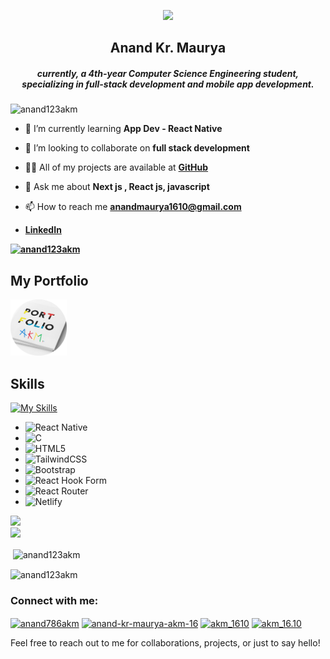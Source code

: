<p align="center"> <img img src="https://readme-typing-svg.demolab.com/?font=Fira+Code&pause=1000&color=5555555&center=true&vCenter=true&width=235&lines=Hi+%F0%9F%91%8B"></p>


<h2 align="center" >Anand Kr. Maurya</h2>

<h5 align="center">currently, a 4th-year Computer Science Engineering student, specializing in full-stack development and mobile app development.</h5>

<p align="left"> <img src="https://komarev.com/ghpvc/?username=anand123akm&label=Profile%20views&color=0e75b6&style=flat" alt="anand123akm" /> </p>

- 🌱 I’m currently learning **App Dev - React Native**

- 👯 I’m looking to collaborate on **full stack development**

- 👨‍💻 All of my projects are available at **[GitHub](https://github.com/anand123AKM?tab=repositories)**

- 💬 Ask me about **Next js , React js, javascript**

- 📫 How to reach me **anandmaurya1610@gmail.com**
- **[LinkedIn<a href="https://www.flaticon.com/free-icons/broken" title="broken icons"></a>](https://www.linkedin.com/in/anand-kr-maurya-akm16/)**





**<p align="left"> <a href="https://github.com/ryo-ma/github-profile-trophy"><img src="https://github-profile-trophy.vercel.app/?username=anand123akm&theme=dark" alt="anand123akm" /></a> </p>**



## My Portfolio


<p>
  <a href="https://akm-1610.vercel.app/">
    <img src="./portf.png" alt="Portfolio" style="max-width: 90px; height: 90px; box-shadow:inset 0 0 2px 2px; " />
  </a>
</p>







## Skills

[![My Skills](https://skillicons.dev/icons?i=nextjs,react,js,java,nodejs,mysql,npm,redux,css,mongodb,express,git,firebase,github,postman)](https://skillicons.dev)



- 	![React Native](https://img.shields.io/badge/react_native-%2320232a.svg?style=for-the-badge&logo=react&logoColor=%2361DAFB)
- 	 ![C](https://img.shields.io/badge/c-%2300599C.svg?style=for-the-badge&logo=c&logoColor=white)
  - ![HTML5](https://img.shields.io/badge/html5-%23E34F26.svg?style=for-the-badge&logo=html5&logoColor=white)
- ![TailwindCSS](https://img.shields.io/badge/tailwindcss-%2338B2AC.svg?style=for-the-badge&logo=tailwind-css&logoColor=white)
- ![Bootstrap](https://img.shields.io/badge/bootstrap-%238511FA.svg?style=for-the-badge&logo=bootstrap&logoColor=white)
- 	![React Hook Form](https://img.shields.io/badge/React%20Hook%20Form-%23EC5990.svg?style=for-the-badge&logo=reacthookform&logoColor=white)
- 	![React Router](https://img.shields.io/badge/React_Router-CA4245?style=for-the-badge&logo=react-router&logoColor=white)
- ![Netlify](https://img.shields.io/badge/netlify-%23000000.svg?style=for-the-badge&logo=netlify&logoColor=#00C7B7)









![](username=anand123AKM&theme=dark&hide_border=false&include_all_commits=true&count_private=false)<br/>
![](https://github-readme-streak-stats.herokuapp.com/?user=anand123AKM&theme=dark&hide_border=false)<br/>


<p>&nbsp;<img align="center" src="https://github-readme-stats.vercel.app/api?username=anand123akm&theme=dark&show_icons=true&locale=en" alt="anand123akm" /></p>
<p>
  <img theme="dark" align="center" src="https://github-readme-stats.vercel.app/api/top-langs?username=anand123akm&theme=dark&show_icons=true&locale=en&layout=compact" alt="anand123akm" />
</p>



<h3 align="left">Connect with me:</h3>
<p align="left">
<a href="https://twitter.com/anand786akm" target="blank"><img align="center" src="https://raw.githubusercontent.com/rahuldkjain/github-profile-readme-generator/master/src/images/icons/Social/twitter.svg" alt="anand786akm" height="30" width="40" /></a>
<a href="https://linkedin.com/in/anand-kr-maurya-akm-16" target="blank"><img align="center" src="https://raw.githubusercontent.com/rahuldkjain/github-profile-readme-generator/master/src/images/icons/Social/linked-in-alt.svg" alt="anand-kr-maurya-akm-16" height="30" width="40" /></a>
<a href="https://fb.com/akm_1610" target="blank"><img align="center" src="https://raw.githubusercontent.com/rahuldkjain/github-profile-readme-generator/master/src/images/icons/Social/facebook.svg" alt="akm_1610" height="30" width="40" /></a>
<a href="https://instagram.com/akm_16.10" target="blank"><img align="center" src="https://raw.githubusercontent.com/rahuldkjain/github-profile-readme-generator/master/src/images/icons/Social/instagram.svg" alt="akm_16.10" height="30" width="40" /></a>
</p>


Feel free to reach out to me for collaborations, projects, or just to say hello!

